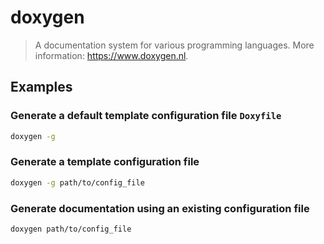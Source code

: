 # doxygen

> A documentation system for various programming languages. More information: <https://www.doxygen.nl>.

## Examples

### Generate a default template configuration file `Doxyfile`

```bash
doxygen -g
```

### Generate a template configuration file

```bash
doxygen -g path/to/config_file
```

### Generate documentation using an existing configuration file

```bash
doxygen path/to/config_file
```

